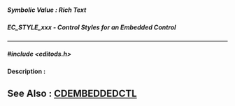 ##### Symbolic Value : Rich Text
##### EC_STYLE_xxx - Control Styles for an Embedded Control
---
##### #include <editods.h>
**Description :**

**See Also :**
[CDEMBEDDEDCTL](D:/md_files/CDEMBEDDEDCTL.md)
---
